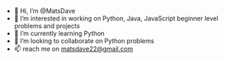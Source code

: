 - 👋 Hi, I’m @MatsDave
- 👀 I’m interested in working on Python, Java, JavaScript beginner level problems and projects
- 🌱 I’m currently learning Python
- 💞️ I’m looking to collaborate on Python problems
- 📫 reach me on matsdave22@gmail.com

<!---
MatsDave/MatsDave is a ✨ special ✨ repository because its `README.md` (this file) appears on your GitHub profile.
You can click the Preview link to take a look at your changes.
--->
